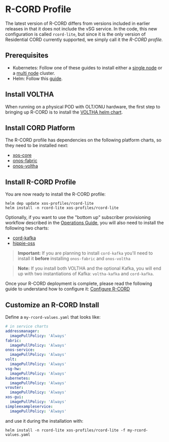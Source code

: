 # R-CORD Profile

The latest version of R-CORD differs from versions included in earlier
releases in that it does not include the vSG service. In the code,
this new configuration is called `rcord-lite`, but since it is the
only version of Residential CORD currently supported, we simply
call it the *R-CORD profile.*

## Prerequisites

- Kubernetes: Follow one of these guides to install either a [single
   node](../../prereqs/k8s-single-node.md) or a [multi
   node](../../prereqs/k8s-multi-node.md) cluster.
- Helm: Follow this [guide](../../prereqs/helm.md).

## Install VOLTHA

When running on a physical POD with OLT/ONU hardware, the
first step to bringing up R-CORD is to install the
[VOLTHA helm chart](../../charts/voltha.md).

## Install CORD Platform

The R-CORD profile has dependencies on the following platform
charts, so they need to be installed next:

- [xos-core](../../charts/xos-core.md)
- [onos-fabric](../../charts/onos.md#onos-fabric)
- [onos-voltha](../../charts/onos.md#onos-voltha)

## Install R-CORD Profile

You are now ready to install the R-CORD profile:

```shell 
helm dep update xos-profiles/rcord-lite
helm install -n rcord-lite xos-profiles/rcord-lite
```

Optionally, if you want to use the "bottom up" subscriber provisioning
workflow described in the [Operations Guide](configuration.md), you
will also need to install the following two charts:

- [cord-kafka](../../charts/kafka.md)
- [hippie-oss](../../charts/hippie-oss.md)

> **Important:** If you are planning to install `cord-kafka` you'll need
> to install it **before** installing `onos-fabric` and `onos-voltha`

> **Note:** If you install both VOLTHA and the optional Kafka, you
> will end up with two instantiations of Kafka: `voltha-kafka` and
> `cord-kafka`.

Once your R-CORD deployment is complete, please read the
following guide to understand how to configure it:
[Configure R-CORD](configuration.md)

## Customize an R-CORD Install

Define a `my-rcord-values.yaml` that looks like:

```yaml
# in service charts
addressmanager:
  imagePullPolicy: 'Always'
fabric:
  imagePullPolicy: 'Always'
onos-service:
  imagePullPolicy: 'Always'
volt:
  imagePullPolicy: 'Always'
vsg-hw:
  imagePullPolicy: 'Always'
kubernetes:
  imagePullPolicy: 'Always'
vrouter:
  imagePullPolicy: 'Always'
xos-gui:
  imagePullPolicy: 'Always'
simpleexampleservice:
  imagePullPolicy: 'Always'
```

and use it during the installation with:

```shell
helm install -n rcord-lite xos-profiles/rcord-lite -f my-rcord-values.yaml
```
